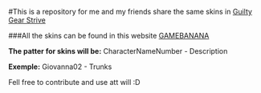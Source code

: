 #This is a repository for me and my friends share the same skins in [Guilty Gear Strive](https://www.guiltygear.com/ggst/en/)

###All the skins can be found in this website [GAMEBANANA](https://gamebanana.com)

**The patter for skins will be:** CharacterNameNumber - Description

**Exemple:** Giovanna02 - Trunks

Fell free to contribute and use att will :D
